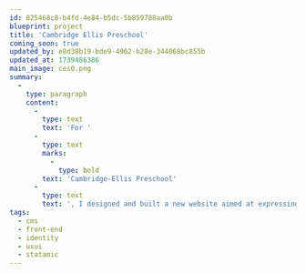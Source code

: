 ```yaml
---
id: 825468c8-b4fd-4e84-b5dc-5b859788aa0b
blueprint: project
title: 'Cambridge Ellis Preschool'
coming_soon: true
updated_by: e8d38b19-bde9-4962-b28e-344068bc855b
updated_at: 1739486386
main_image: ces0.png
summary:
  -
    type: paragraph
    content:
      -
        type: text
        text: 'For '
      -
        type: text
        marks:
          -
            type: bold
        text: 'Cambridge-Ellis Preschool'
      -
        type: text
        text: ', I designed and built a new website aimed at expressing the culture and ethos of the school, driving enrollment, and providing a stable, scalable platform for years to come.'
tags:
  - cms
  - front-end
  - identity
  - uxui
  - statamic
---
```

